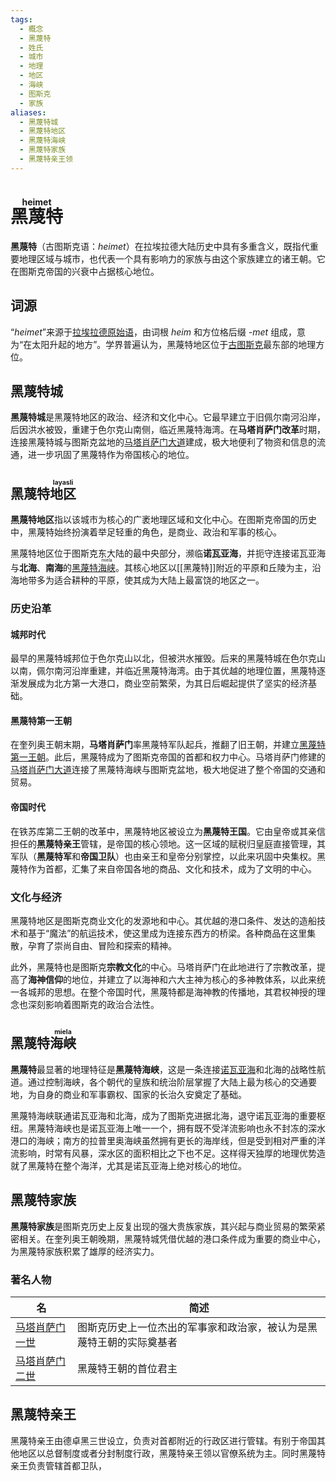 ```yaml
---
tags:
  - 概念
  - 黑蔑特
  - 姓氏
  - 城市
  - 地理
  - 地区
  - 海峡
  - 图斯克
  - 家族
aliases:
  - 黑蔑特城
  - 黑蔑特地区
  - 黑蔑特海峡
  - 黑蔑特家族
  - 黑蔑特亲王领
---
```

# <ruby>黑蔑特<rt>heimet</rt></ruby>

**黑蔑特**（古图斯克语：*heimet*）在拉埃拉德大陆历史中具有多重含义，既指代重要地理区域与城市，也代表一个具有影响力的家族与由这个家族建立的诸王朝。它在图斯克帝国的兴衰中占据核心地位。

## 词源

“*heimet*”来源于[拉埃拉德原始语](../语言/拉埃拉德原始语.md)，由词根 _heim_ 和方位格后缀 _-met_ 组成，意为“在太阳升起的地方”。学界普遍认为，黑蔑特地区位于[古图斯克](图斯克.md)最东部的地理方位。

## 黑蔑特城

**黑蔑特城**是黑蔑特地区的政治、经济和文化中心。它最早建立于旧佩尔南河沿岸，后因洪水被毁，重建于色尔克山南侧，临近黑蔑特海湾。在**马塔肖萨门改革**时期，连接黑蔑特城与图斯克盆地的[马塔肖萨门大道](../区域/黑蔑特/马塔肖萨门大道.md)建成，极大地便利了物资和信息的流通，进一步巩固了黑蔑特作为帝国核心的地位。

## 黑蔑特<ruby>地区<rt>layasli</rt></ruby>

**黑蔑特地区**指以该城市为核心的广袤地理区域和文化中心。在图斯克帝国的历史中，黑蔑特始终扮演着举足轻重的角色，是商业、政治和军事的核心。

黑蔑特地区位于图斯克东大陆的最中央部分，濒临**诺瓦亚海**，并扼守连接诺瓦亚海与**北海**、**南海**的[黑蔑特<ruby>海峡<rt>miela</rt></ruby>](#黑蔑特<ruby>海峡<rt>miela</rt></ruby>)。其核心地区以[[黑蔑特]]附近的平原和丘陵为主，沿海地带多为适合耕种的平原，使其成为大陆上最富饶的地区之一。

### 历史沿革

#### 城邦时代

最早的黑蔑特城邦位于色尔克山以北，但被洪水摧毁。后来的黑蔑特城在色尔克山以南，佩尔南河沿岸重建，并临近黑蔑特海湾。由于其优越的地理位置，黑蔑特逐渐发展成为北方第一大港口，商业空前繁荣，为其日后崛起提供了坚实的经济基础。

#### 黑蔑特第一王朝

在奎列奥王朝末期，**马塔肖萨门**率黑蔑特军队起兵，推翻了旧王朝，并建立[黑蔑特第一王朝](../国家与王朝/黑蔑特王朝.md#黑蔑特第一王朝)。此后，黑蔑特成为了图斯克帝国的首都和权力中心。马塔肖萨门修建的[马塔肖萨门大道](../区域/黑蔑特/马塔肖萨门大道.md)连接了黑蔑特海峡与图斯克盆地，极大地促进了整个帝国的交通和贸易。

#### 帝国时代

在铁苏库第二王朝的改革中，黑蔑特地区被设立为**黑蔑特王国**。它由皇帝或其亲信担任的**黑蔑特亲王**管辖，是帝国的核心领地。这一区域的赋税归皇庭直接管理，其军队（**黑蔑特军**和**帝国卫队**）也由亲王和皇帝分别掌控，以此来巩固中央集权。黑蔑特作为首都，汇集了来自帝国各地的商品、文化和技术，成为了文明的中心。

### 文化与经济

黑蔑特地区是图斯克商业文化的发源地和中心。其优越的港口条件、发达的造船技术和基于“魔法”的航运技术，使这里成为连接东西方的桥梁。各种商品在这里集散，孕育了崇尚自由、冒险和探索的精神。

此外，黑蔑特也是图斯克**宗教文化**的中心。马塔肖萨门在此地进行了宗教改革，提高了**海神信仰**的地位，并建立了以海神和六大主神为核心的多神教体系，以此来统一各城邦的思想。在整个帝国时代，黑蔑特都是海神教的传播地，其君权神授的理念也深刻影响着图斯克的政治合法性。

## 黑蔑特<ruby>海峡<rt>miela</rt></ruby>

**黑蔑特**最显著的地理特征是**黑蔑特海峡**，这是一条连接[诺瓦亚海](../区域/图斯克/诺瓦亚海.md)和北海的战略性航道。通过控制海峡，各个朝代的皇族和统治阶层掌握了大陆上最为核心的交通要地，为自身的商业和军事霸权、国家的长治久安奠定了基础。

黑蔑特海峡联通诺瓦亚海和北海，成为了图斯克进据北海，退守诺瓦亚海的重要枢纽。黑蔑特海峡也是诺瓦亚海上唯一一个，拥有既不受洋流影响也永不封冻的深水港口的海峡；南方的拉普里奥海峡虽然拥有更长的海岸线，但是受到相对严重的洋流影响，时常有风暴，深水区的面积相比之下也不足。这样得天独厚的地理优势造就了黑蔑特在整个海洋，尤其是诺瓦亚海上绝对核心的地位。

## 黑蔑特家族

**黑蔑特家族**是图斯克历史上反复出现的强大贵族家族，其兴起与商业贸易的繁荣紧密相关。在奎列奥王朝晚期，黑蔑特城凭借优越的港口条件成为重要的商业中心，为黑蔑特家族积累了雄厚的经济实力。

### 著名人物

| 名                           | 简述                                 |
| --------------------------- | ---------------------------------- |
| [马塔肖萨门一世](../人物/黑蔑特/马塔肖萨门一世.md) | 图斯克历史上一位杰出的军事家和政治家，被认为是黑蔑特王朝的实际奠基者 |
| [马塔肖萨门二世](../人物/黑蔑特/马塔肖萨门二世.md) | 黑蔑特王朝的首位君主                         |

## 黑蔑特亲王

黑蔑特亲王由德卓黑三世设立，负责对首都附近的行政区进行管辖。有别于帝国其他地区以总督制度或者分封制度行政，黑蔑特亲王领以官僚系统为主。同时黑蔑特亲王负责管辖首都卫队，